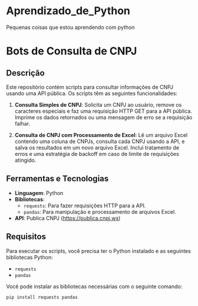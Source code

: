 # Aprendizado_de_Python

Pequenas coisas que estou aprendendo com python

# Bots de Consulta de CNPJ

## Descrição

Este repositório contém scripts para consultar informações de CNPJ usando uma API pública. Os scripts têm as seguintes funcionalidades:

1. **Consulta Simples de CNPJ**: Solicita um CNPJ ao usuário, remove os caracteres especiais e faz uma requisição HTTP GET para a API pública. Imprime os dados retornados ou uma mensagem de erro se a requisição falhar.

2. **Consulta de CNPJ com Processamento de Excel**: Lê um arquivo Excel contendo uma coluna de CNPJs, consulta cada CNPJ usando a API, e salva os resultados em um novo arquivo Excel. Inclui tratamento de erros e uma estratégia de backoff em caso de limite de requisições atingido.

## Ferramentas e Tecnologias

- **Linguagem**: Python
- **Bibliotecas**:
  - `requests`: Para fazer requisições HTTP para a API.
  - `pandas`: Para manipulação e processamento de arquivos Excel.
- **API**: Publica CNPJ (https://publica.cnpj.ws)

## Requisitos

Para executar os scripts, você precisa ter o Python instalado e as seguintes bibliotecas Python:

- `requests`
- `pandas`

Você pode instalar as bibliotecas necessárias com o seguinte comando:

```sh
pip install requests pandas

```
